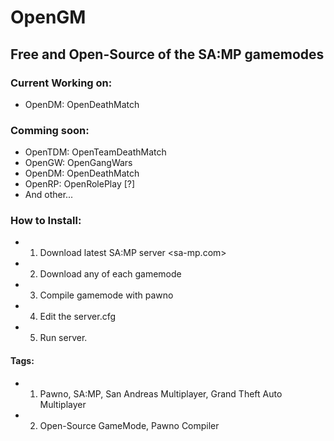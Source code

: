 OpenGM
======

## Free and Open-Source of the SA:MP gamemodes

### Current Working on:
 * OpenDM: OpenDeathMatch

### Comming soon:
 * OpenTDM: OpenTeamDeathMatch
 * OpenGW: OpenGangWars
 * OpenDM: OpenDeathMatch
 * OpenRP: OpenRolePlay [?]
 * And other...

### How to Install:
 * 1. Download latest SA:MP server <sa-mp.com>
 * 2. Download any of each gamemode
 * 3. Compile gamemode with pawno
 * 4. Edit the server.cfg
 * 5. Run server.

#### Tags:
 * 1. Pawno, SA:MP, San Andreas Multiplayer, Grand Theft Auto Multiplayer
 * 2. Open-Source GameMode, Pawno Compiler
